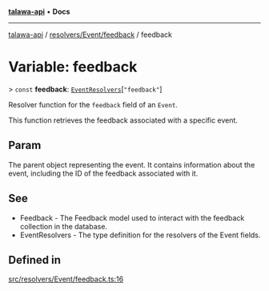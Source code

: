 [**talawa-api**](../../../../README.md) • **Docs**

***

[talawa-api](../../../../modules.md) / [resolvers/Event/feedback](../README.md) / feedback

# Variable: feedback

\> `const` **feedback**: [`EventResolvers`](../../../../types/generatedGraphQLTypes/type-aliases/EventResolvers.md)\[`"feedback"`\]

Resolver function for the `feedback` field of an `Event`.

This function retrieves the feedback associated with a specific event.

## Param

The parent object representing the event. It contains information about the event, including the ID of the feedback associated with it.

## See

 - Feedback - The Feedback model used to interact with the feedback collection in the database.
 - EventResolvers - The type definition for the resolvers of the Event fields.

## Defined in

[src/resolvers/Event/feedback.ts:16](https://github.com/PalisadoesFoundation/talawa-api/blob/0e711c6a6b57f55ab5776fc9c8edfc5ebc0b3d70/src/resolvers/Event/feedback.ts#L16)
